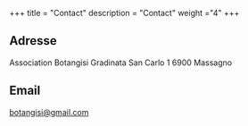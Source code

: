 +++
title = "Contact"
description = "Contact"
weight ="4"
+++
## Adresse
Association Botangisi
Gradinata San Carlo 1
6900 Massagno
## Email
botangisi@gmail.com
